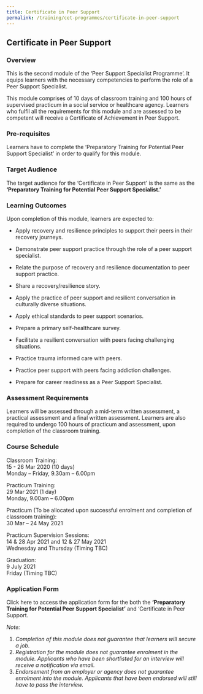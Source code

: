 ```yaml
---
title: Certificate in Peer Support
permalink: /training/cet-programmes/certificate-in-peer-support
---
```


## Certificate in Peer Support

### Overview

This is the second module of the ‘Peer Support Specialist Programme’. It equips learners with the necessary competencies to perform the role of a Peer Support Specialist.

This module comprises of 10 days of classroom training and 100 hours of supervised practicum in a social service or healthcare agency. Learners who fulfil all the requirements for this module and are assessed to be competent will receive a Certificate of Achievement in Peer Support.

### Pre-requisites

Learners have to complete the ‘Preparatory Training for Potential Peer Support Specialist’ in order to qualify for this module.

### Target Audience

The target audience for the ‘Certificate in Peer Support’ is the same as the  **‘**Preparatory Training for Potential Peer Support Specialist.**’**

### Learning Outcomes

Upon completion of this module, learners are expected to:

-   Apply recovery and resilience principles to support their peers in their recovery journeys.
-   Demonstrate peer support practice through the role of a peer support specialist.
-   Relate the purpose of recovery and resilience documentation to peer support practice.
    
-   Share a recovery/resilience story.
    
-   Apply the practice of peer support and resilient conversation in culturally diverse situations.
    
-   Apply ethical standards to peer support scenarios.
    
-   Prepare a primary self-healthcare survey.
    
-   Facilitate a resilient conversation with peers facing challenging situations.
    
-   Practice trauma informed care with peers.
    
-   Practice peer support with peers facing addiction challenges.
    
-   Prepare for career readiness as a Peer Support Specialist.

### Assessment Requirements

Learners will be assessed through a mid-term written assessment, a practical assessment and a final written assessment. Learners are also required to undergo 100 hours of practicum and assessment, upon completion of the classroom training.

### Course Schedule

Classroom Training:  
15 - 26 Mar 2020 (10 days)  
Monday – Friday, 9.30am – 6.00pm  
  
Practicum Training:  
29 Mar 2021 (1 day)  
Monday, 9.00am – 6.00pm  
  
Practicum (To be allocated upon successful enrolment and completion of classroom training):  
30 Mar – 24 May 2021  
  
Practicum Supervision Sessions:  
14 & 28 Apr 2021 and 12 & 27 May 2021  
Wednesday and Thursday (Timing TBC)  
  
Graduation:  
9 July 2021  
Friday (Timing TBC)

### Application Form

Click here to access the application form for the both the  **‘**Preparatory Training for Potential Peer Support Specialist**’** and ‘Certificate in Peer Support.  
  
_Note:_

1.  _Completion of this module does not guarantee that learners will secure a job._
2.  _Registration for the module does not guarantee enrolment in the module. Applicants who have been shortlisted for an interview will receive a notification via email._
3.  _Endorsement from an employer or agency does not guarantee enrolment into the module. Applicants that have been endorsed will still have to pass the interview._
